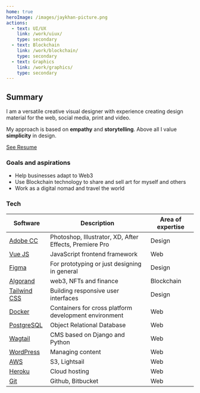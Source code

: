 ```yaml
---
home: true
heroImage: /images/jaykhan-picture.png
actions:
  - text: UI/UX
    link: /work/uiux/
    type: secondary
  - text: Blockchain
    link: /work/blockchain/
    type: secondary
  - text: Graphics
    link: /work/graphics/
    type: secondary
---
```


## Summary
I am a versatile creative visual designer with experience creating design material for the web, social media, print and video.  

My approach is based on **empathy** and **storytelling**.  Above all I value **simplicity** in design.

[See Resume](/work/resume.md)

### Goals and aspirations
- Help businesses adapt to Web3 
- Use Blockchain technology to share and sell art for myself and others
- Work as a digital nomad and travel the world

### Tech

| Software | Description | Area of expertise |
| ----------- | ----------- | ----------- |
| [Adobe CC](https://www.adobe.com/ca/creativecloud.html) | Photoshop, Illustrator, XD, After Effects, Premiere Pro | Design |
| [Vue JS](https://vuejs.org/) | JavaScript frontend framework | Web |
| [Figma](https://figma.com) | For prototyping or just designing in general | Design |
| [Algorand](https://www.algorand.com/) | web3, NFTs and finance | Blockchain |
| [Tailwind CSS](https://tailwindcss.com/) | Building responsive user interfaces | Design |
| [Docker](https://www.docker.com/) | Containers for cross platform development environment | Web |
| [PostgreSQL](https://www.postgresql.org/) | Object Relational Database | Web |
| [Wagtail](https://wagtail.org/) | CMS based on Django and Python | Web |
| [WordPress](https://wordpress.org/) | Managing content | Web |
| [AWS](https://aws.amazon.com/) | S3, Lightsail | Web |
| [Heroku](https://www.heroku.com/) | Cloud hosting | Web |
| [Git](https://git-scm.com/) | Github, Bitbucket | Web |
